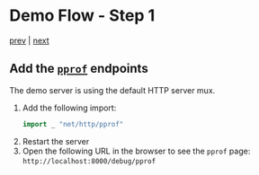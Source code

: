 # Demo Flow - Step 1

[prev](../step0/README.md) | [next](../step2/README.md)

## Add the [`pprof`](https://pkg.go.dev/net/http/pprof) endpoints

The demo server is using the default HTTP server mux.
1. Add the following import:
   ```go
   import _ "net/http/pprof"
   ```
2. Restart the server
3. Open the following URL in the browser to see the `pprof` page:  
   `http://localhost:8000/debug/pprof`
